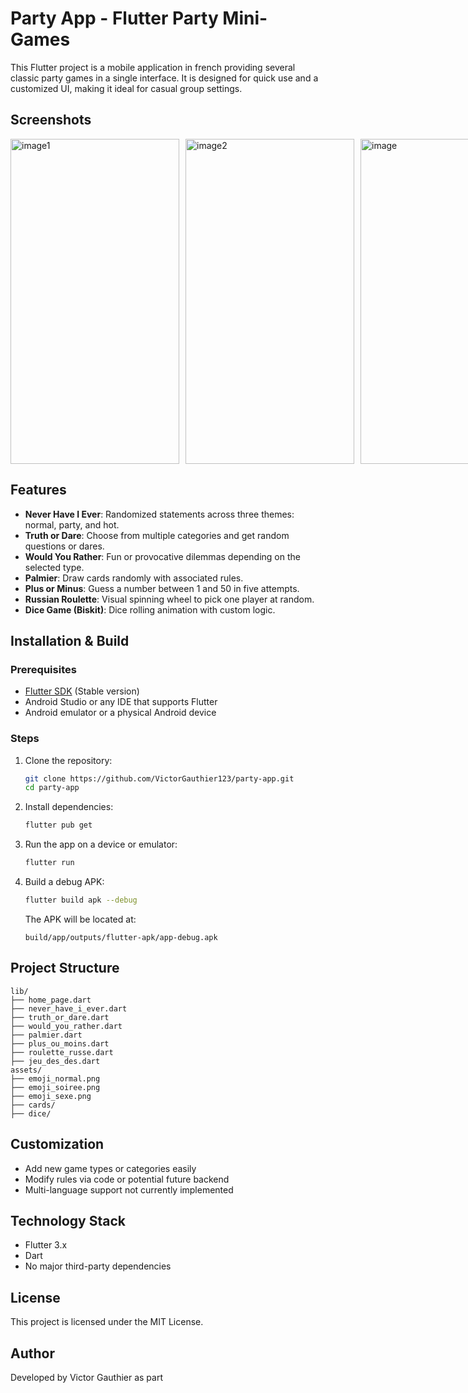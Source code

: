 # Party App - Flutter Party Mini-Games

This Flutter project is a mobile application in french providing several classic party games in a single interface. It is designed for quick use and a customized UI, making it ideal for casual group settings.

## Screenshots

<div style="display: flex; gap: 10px;">
  <img width="270" height="520" alt="image1" src="https://github.com/user-attachments/assets/fd950b20-6957-4286-a2e9-a26b2c78c7fa" />
  <img width="270" height="520" alt="image2" src="https://github.com/user-attachments/assets/90a05219-a24b-48c5-b0d9-39b4098199d5" />
  <img width="270" height="520" alt="image" src="https://github.com/user-attachments/assets/280409d3-6512-448c-bd46-456170e0c17b" />

  <img width="270" height="520" alt="image" src="https://github.com/user-attachments/assets/1a1890dc-20f8-4624-9682-ca03b0891664" />
  
  <img width="270" height="520" alt="image" src="https://github.com/user-attachments/assets/59f28315-a63d-490f-b019-765b91f17468" />
  
  <img width="270" height="520" alt="image" src="https://github.com/user-attachments/assets/602f13a8-9c31-4497-8f2a-ae2613926ca0" />
</div>









## Features

- **Never Have I Ever**: Randomized statements across three themes: normal, party, and hot.
- **Truth or Dare**: Choose from multiple categories and get random questions or dares.
- **Would You Rather**: Fun or provocative dilemmas depending on the selected type.
- **Palmier**: Draw cards randomly with associated rules.
- **Plus or Minus**: Guess a number between 1 and 50 in five attempts.
- **Russian Roulette**: Visual spinning wheel to pick one player at random.
- **Dice Game (Biskit)**: Dice rolling animation with custom logic.

## Installation & Build

### Prerequisites

- [Flutter SDK](https://docs.flutter.dev/get-started/install) (Stable version)
- Android Studio or any IDE that supports Flutter
- Android emulator or a physical Android device

### Steps

1. Clone the repository:
   ```bash
   git clone https://github.com/VictorGauthier123/party-app.git
   cd party-app
   ```

2. Install dependencies:
   ```bash
   flutter pub get
   ```

3. Run the app on a device or emulator:
   ```bash
   flutter run
   ```

4. Build a debug APK:
   ```bash
   flutter build apk --debug
   ```

   The APK will be located at:
   ```
   build/app/outputs/flutter-apk/app-debug.apk
   ```

## Project Structure

```
lib/
├── home_page.dart
├── never_have_i_ever.dart
├── truth_or_dare.dart
├── would_you_rather.dart
├── palmier.dart
├── plus_ou_moins.dart
├── roulette_russe.dart
├── jeu_des_des.dart
assets/
├── emoji_normal.png
├── emoji_soiree.png
├── emoji_sexe.png
├── cards/
├── dice/
```

## Customization

- Add new game types or categories easily
- Modify rules via code or potential future backend
- Multi-language support not currently implemented

## Technology Stack

- Flutter 3.x
- Dart
- No major third-party dependencies

## License

This project is licensed under the MIT License.

## Author

Developed by Victor Gauthier as part 
